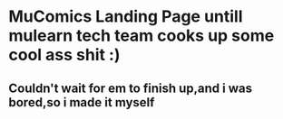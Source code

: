 # MuComics Landing Page untill mulearn tech team cooks up some cool ass shit :)
## Couldn't wait for em to finish up,and i was bored,so i made it myself
